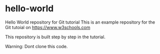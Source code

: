 # hello-world
Hello World repository for Git tutorial
This is an example repository for the Git tutoial on https://www.w3schools.com

This repository is built step by step in the tutorial.

Warning: Dont clone this code.

